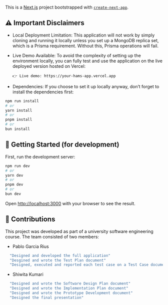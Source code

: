 This is a [Next.js](https://nextjs.org) project bootstrapped with [`create-next-app`](https://nextjs.org/docs/app/api-reference/cli/create-next-app).

## ⚠️ Important Disclaimers

- Local Deployment Limitation: This application will not work by simply cloning and running it locally unless you set up a MongoDB replica set, which is a Prisma requirement. Without this, Prisma operations will fail.

- Live Demo Available: To avoid the complexity of setting up the environment locally, you can fully test and use the application on the live deployed version hosted on Vercel:

      👉 Live demo: https://your-hams-app.vercel.app

- Dependencies: If you choose to set it up locally anyway, don’t forget to install the dependencies first:

```bash
npm run install
# or
yarn install
# or
pnpm install
# or
bun install
```

## 🚀 Getting Started (for development)

First, run the development server:

```bash
npm run dev
# or
yarn dev
# or
pnpm dev
# or
bun dev
```

Open [http://localhost:3000](http://localhost:3000) with your browser to see the result.

## 👥 Contributions

This project was developed as part of a university software engineering course. The team consisted of two members:

- Pablo Garcia Rius

```bash
  "Designed and developed the full application"
  "Desgined and wrote the Test Plan document"
  "Designed, executed and reported each test case on a Test Case document"
```

- Shiwita Kumari

```bash
  "Designed and wrote the Software Design Plan document"
  "Designed and wrote the Implementation Plan document"
  "Designed and wrote the Prototype Development document"
  "Designed the final presentation"
```
